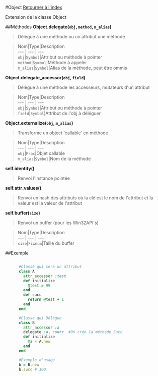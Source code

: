 #Object
[Retourner à l'index](README.md)

Extension de la classe Object

##Méthodes
**Object.delegate(`obj`, `method`, `m_alias`)**

> Délègue à une méthode ou un attribut une méthode  
  
> Nom|Type|Description  
--- | --- | ---  
`obj`|`Symbol`|Attribut ou méthode à pointer  
`method`|`Symbol`|Méthode à appeler  
`m_alias`|`Symbol`|Alias de la méthode, peut être ommis  
  




**Object.delegate_accessor(`obj`, `field`)**

> Délègue à une méthode les accesseurs, mutateurs d'un attribut  
  
> Nom|Type|Description  
--- | --- | ---  
`obj`|`Symbol`|Attribut ou méthode à pointer  
`field`|`Symbol`|Attribut de l'obj à déléguer  
  




**Object.externalize(`obj`, `m_alias`)**

> Transforme un object 'callable' en méthode  
  
> Nom|Type|Description  
--- | --- | ---  
`obj`|`Proc`|Objet callable  
`m_alias`|`Symbol`|Nom de la méthode  
  




**self.identity()**

> Renvoi l'instance pointée  
  
>   




**self.attr_values()**

> Renvoi un hash des attributs où la clé est le nom de l'attribut
                            et la valeur est la valeur de l'attribut  
  
>   




**self.buffer(`size`)**

> Renvoi un buffer (pour les Win32API's)  
  
> Nom|Type|Description  
--- | --- | ---  
`size`|`Fixnum`|Taille du buffer  
  




##Exemple
```ruby  

      #Classe qui sera un attribut
      class A
        attr_accessor :test
        def initialize
          @test = 99
        end
        def succ 
          return @test + 1
        end
      end

      #Classe qui Délègue
      class B 
        attr_accessor :a
        delegate :a, :succ  #On crée la méthode Succ 
        def initialize
          @a = A.new
        end
      end

      #Exemple d'usage 
      b = B.new 
      b.succ # 100
      
```

